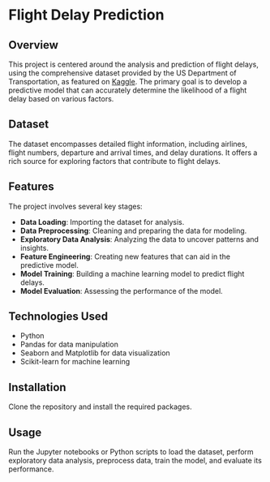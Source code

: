# Flight Delay Prediction

## Overview
This project is centered around the analysis and prediction of flight delays, using the comprehensive dataset provided by the US Department of Transportation, as featured on [Kaggle](https://www.kaggle.com/datasets/usdot/flight-delays/data). The primary goal is to develop a predictive model that can accurately determine the likelihood of a flight delay based on various factors.

## Dataset
The dataset encompasses detailed flight information, including airlines, flight numbers, departure and arrival times, and delay durations. It offers a rich source for exploring factors that contribute to flight delays.

## Features
The project involves several key stages:
- **Data Loading**: Importing the dataset for analysis.
- **Data Preprocessing**: Cleaning and preparing the data for modeling.
- **Exploratory Data Analysis**: Analyzing the data to uncover patterns and insights.
- **Feature Engineering**: Creating new features that can aid in the predictive model.
- **Model Training**: Building a machine learning model to predict flight delays.
- **Model Evaluation**: Assessing the performance of the model.

## Technologies Used
- Python
- Pandas for data manipulation
- Seaborn and Matplotlib for data visualization
- Scikit-learn for machine learning

## Installation
Clone the repository and install the required packages.

## Usage
Run the Jupyter notebooks or Python scripts to load the dataset, perform exploratory data analysis, preprocess data, train the model, and evaluate its performance.

